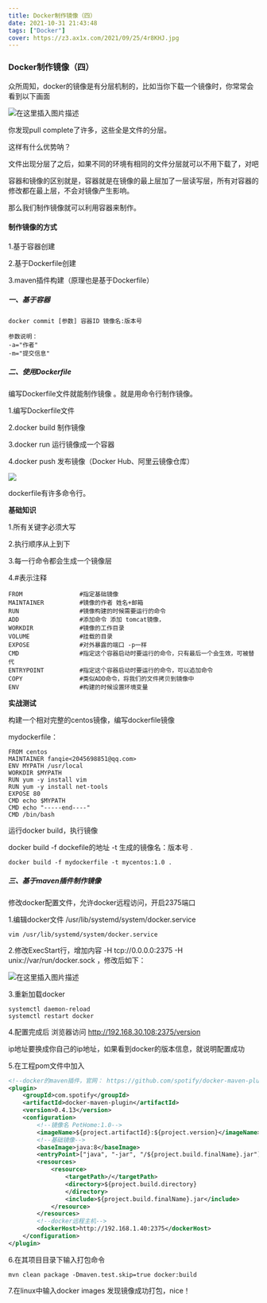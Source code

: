 ```yaml
---
title: Docker制作镜像（四）
date: 2021-10-31 21:43:48
tags: ["Docker"]
cover: https://z3.ax1x.com/2021/09/25/4r8KHJ.jpg
---
```


### Docker制作镜像（四）

众所周知，docker的镜像是有分层机制的，比如当你下载一个镜像时，你常常会看到以下画面

![在这里插入图片描述](https://img-blog.csdnimg.cn/cb1789e8e3134cc1bb447ce97ac9d04c.png?x-oss-process=image/watermark,type_ZHJvaWRzYW5zZmFsbGJhY2s,shadow_50,text_Q1NETiBA55Wq6IyE5aW95Zuw5ZWK,size_20,color_FFFFFF,t_70,g_se,x_16)

你发现pull complete了许多，这些全是文件的分层。

这样有什么优势呐？

文件出现分层了之后，如果不同的环境有相同的文件分层就可以不用下载了，对吧

容器和镜像的区别就是，容器就是在镜像的最上层加了一层读写层，所有对容器的修改都在最上层，不会对镜像产生影响。

那么我们制作镜像就可以利用容器来制作。

#### 制作镜像的方式

1.基于容器创建

2.基于Dockerfile创建

3.maven插件构建（原理也是基于Dockerfile）

##### 一、基于容器

```shell
docker commit [参数] 容器ID 镜像名:版本号
```

```
参数说明：
-a="作者"
-m="提交信息"
```

##### 二、使用Dockerfile

编写Dockerfile文件就能制作镜像 。就是用命令行制作镜像。

1.编写Dockerfile文件

2.docker build 制作镜像

3.docker run 运行镜像成一个容器

4.docker push 发布镜像（Docker Hub、阿里云镜像仓库）

![](https://gimg2.baidu.com/image_search/src=http%3A%2F%2Fimg2020.cnblogs.com%2Fblog%2F1869289%2F202005%2F1869289-20200529090758309-649751292.png&refer=http%3A%2F%2Fimg2020.cnblogs.com&app=2002&size=f9999,10000&q=a80&n=0&g=0n&fmt=jpeg?sec=1638453884&t=bb2602fb624184927c7f4d58d0d3206d)

dockerfile有许多命令行。

**基础知识**

1.所有关键字必须大写

2.执行顺序从上到下

3.每一行命令都会生成一个镜像层

4.#表示注释

```shell
FROM				#指定基础镜像
MAINTAINER			#镜像的作者 姓名+邮箱
RUN					#镜像构建的时候需要运行的命令
ADD					#添加命令 添加 tomcat镜像，
WORKDIR				#镜像的工作目录
VOLUME				#挂载的目录
EXPOSE				#对外暴露的端口 -p一样
CMD					#指定这个容器启动时要运行的命令，只有最后一个会生效，可被替代
ENTRYPOINT			#指定这个容器启动时要运行的命令，可以追加命令
COPY				#类似ADD命令，将我们的文件拷贝到镜像中
ENV					#构建的时候设置环境变量
```

**实战测试**

构建一个相对完整的centos镜像，编写dockerfile镜像

mydockerfile：

```shell
FROM centos
MAINTAINER fanqie<2045698851@qq.com>
ENV MYPATH /usr/local
WORKDIR $MYPATH
RUN yum -y install vim
RUN yum -y install net-tools
EXPOSE 80
CMD echo $MYPATH
CMD echo "-----end----"
CMD /bin/bash
```

运行docker build，执行镜像

docker build -f dockefile的地址 -t 生成的镜像名：版本号  . 

```sehll
docker build -f mydockerfile -t mycentos:1.0 .
```

##### 三、基于maven插件制作镜像

修改docker配置文件，允许docker远程访问，开启2375端口

1.编辑docker文件  /usr/lib/systemd/system/docker.service

```shell
vim /usr/lib/systemd/system/docker.service
```

2.修改ExecStart行，增加内容 -H tcp://0.0.0.0:2375 -H unix://var/run/docker.sock ，修改后如下：

![在这里插入图片描述](https://img-blog.csdnimg.cn/13227a490e3b4b00a5ea0b0284d489c8.png?x-oss-process=image/watermark,type_ZHJvaWRzYW5zZmFsbGJhY2s,shadow_50,text_Q1NETiBA55Wq6IyE5aW95Zuw5ZWK,size_20,color_FFFFFF,t_70,g_se,x_16)

3.重新加载docker

```shell
systemctl daemon-reload
systemctl restart docker 
```

4.配置完成后 浏览器访问 http://192.168.30.108:2375/version

ip地址要换成你自己的ip地址，如果看到docker的版本信息，就说明配置成功

5.在工程pom文件中加入

```xml
<!--docker的maven插件，官网： https://github.com/spotify/docker‐maven‐plugin-->
<plugin>
    <groupId>com.spotify</groupId>
    <artifactId>docker-maven-plugin</artifactId>
    <version>0.4.13</version>
    <configuration>
        <!--镜像名 PetHome:1.0-->
        <imageName>${project.artifactId}:${project.version}</imageName>
        <!--基础镜像-->
        <baseImage>java:8</baseImage>
        <entryPoint>["java", "-jar", "/${project.build.finalName}.jar"]</entryPoint>
        <resources>
            <resource>
                <targetPath>/</targetPath>
                <directory>${project.build.directory}
                </directory>
                <include>${project.build.finalName}.jar</include>
            </resource>
        </resources>
        <!--docker远程主机-->
        <dockerHost>http://192.168.1.40:2375</dockerHost>
    </configuration>
</plugin>
```

6.在其项目目录下输入打包命令

```shell
mvn clean package -Dmaven.test.skip=true docker:build
```

7.在linux中输入docker images 发现镜像成功打包，nice！

